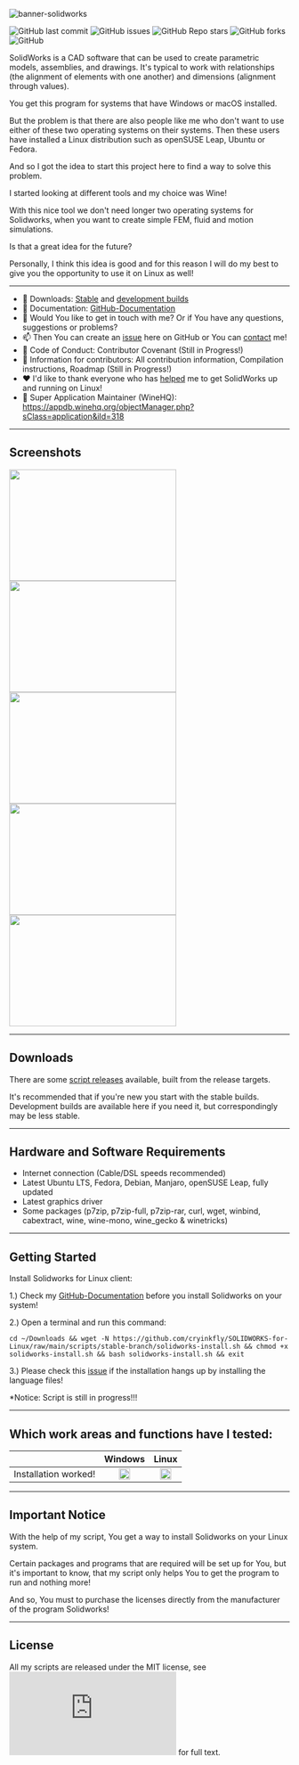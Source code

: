 ![banner-solidworks](https://user-images.githubusercontent.com/79079633/127905775-f3b47b1e-91a0-40a1-8842-c21a311e8221.png)

![GitHub last commit](https://img.shields.io/github/last-commit/cryinkfly/SOLIDWORKS-Linux-Wine-Version-?style=for-the-badge)
![GitHub issues](https://img.shields.io/github/issues-raw/cryinkfly/SOLIDWORKS-Linux-Wine-Version-?style=for-the-badge)
![GitHub Repo stars](https://img.shields.io/github/stars/cryinkfly/SOLIDWORKS-Linux-Wine-Version-?style=for-the-badge)
![GitHub forks](https://img.shields.io/github/forks/cryinkfly/SOLIDWORKS-Linux-Wine-Version-?style=for-the-badge)
![GitHub](https://img.shields.io/github/license/cryinkfly/SOLIDWORKS-Linux-Wine-Version-?style=for-the-badge)

SolidWorks is a CAD software that can be used to create parametric models, assemblies, and drawings. It's typical to work with relationships (the alignment of elements with one another) and dimensions (alignment through values).

You get this program for systems that have Windows or macOS installed.

But the problem is that there are also people like me who don't want to use either of these two operating systems on their systems. Then these users have installed a Linux distribution such as openSUSE Leap, Ubuntu or Fedora.

And so I got the idea to start this project here to find a way to solve this problem. 

I started looking at different tools and my choice was Wine! 

With this nice tool we don't need longer two operating systems for Solidworks, when you want to create simple FEM, fluid and motion simulations.

Is that a great idea for the future?

Personally, I think this idea is good and for this reason I will do my best to give you the opportunity to use it on Linux as well!

---

  - 📂 Downloads: [Stable](https://github.com/cryinkfly/SOLIDWORKS-Linux-Wine-Version-/tree/main/scripts/stable-branch) and [development builds](https://github.com/cryinkfly/SOLIDWORKS-Linux-Wine-Version-/tree/main/scripts/development-branch)
  - 📔 Documentation: [GitHub-Documentation](https://github.com/cryinkfly/SOLIDWORKS-Linux-Wine-Version-/wiki/Documentation)
  - 💬 Would You like to get in touch with me? Or if You have any questions, suggestions or problems?
  - 📫 Then You can create an [issue](https://github.com/cryinkfly/SOLIDWORKS-Linux-Wine-Version-/issues) here on GitHub or You can <a href="https://cryinkfly.com/legal-notice/">contact</a> me!
  - 📜 Code of Conduct: Contributor Covenant (Still in Progress!)
  - 📖 Information for contributors: All contribution information, Compilation instructions, Roadmap (Still in Progress!)
  - ❤️ I'd like to thank everyone who has [helped](https://github.com/cryinkfly/SOLIDWORKS-Linux-Wine-Version-/blob/main/COMMUNITY.md) me to get SolidWorks up and running on Linux!
  - 🍷 Super Application Maintainer (WineHQ): https://appdb.winehq.org/objectManager.php?sClass=application&iId=318

---

## Screenshots
<div>
<img src="https://user-images.githubusercontent.com/79079633/118688257-2e3d0e80-b806-11eb-825f-0b245f700c78.png" width="300px" height="200px">
<img src="https://raw.githubusercontent.com/cryinkfly/SOLIDWORKS-Linux-Wine-Version-/main/files/images/SolidNetWork%20License%20Manager%20Client%202020/network-manager-license.png" width="300px" height="200px">
</div>
<div>
<img src="https://user-images.githubusercontent.com/79079633/135744318-8db41136-30a0-4809-aa70-8e6a2983a90f.png" width="300px" height="200px">
<img src="https://user-images.githubusercontent.com/79079633/135744308-6a255df8-f1b5-4423-8597-fca87f14d5bf.png" width="300px" height="200px">
</div>
<div>
<img src="https://raw.githubusercontent.com/cryinkfly/SOLIDWORKS-Linux-Wine-Version-/main/files/images/SOLIDWORKS%20Composer%20Player%202020/composer-player-filebrowser.png" width="300px" height="200px">
</div>

---

## Downloads

There are some [script releases](https://github.com/cryinkfly/SOLIDWORKS-Linux-Wine-Version-/tree/main/scripts) available, built from the release targets.

It's recommended that if you're new you start with the stable builds. Development builds are available here if you need it, but correspondingly may be less stable.

---

## Hardware and Software Requirements

- Internet connection (Cable/DSL speeds recommended)
- Latest Ubuntu LTS, Fedora, Debian, Manjaro, openSUSE Leap, fully updated
- Latest graphics driver
- Some packages (p7zip, p7zip-full, p7zip-rar, curl, wget, winbind, cabextract, wine, wine-mono, wine_gecko & winetricks)

---

## Getting Started

Install Solidworks for Linux client:

1.) Check my <a href="https://github.com/cryinkfly/SOLIDWORKS-Linux-Wine-Version-/wiki/Documentation">GitHub-Documentation</a> before you install Solidworks on your system!

2.) Open a terminal and run this command:

    cd ~/Downloads && wget -N https://github.com/cryinkfly/SOLIDWORKS-for-Linux/raw/main/scripts/stable-branch/solidworks-install.sh && chmod +x solidworks-install.sh && bash solidworks-install.sh && exit

3.) Please check this [issue](https://github.com/cryinkfly/SOLIDWORKS-Linux-Wine-Version-/issues/3) if the installation hangs up by installing the language files!

*Notice: Script is still in progress!!!

---

## Which work areas and functions have I tested:

<table>
<thead>
<tr>
<th></th>
<th>Windows</th>
<th>Linux</th>
</tr>
</thead>
<tbody>
<tr>
<td>Installation worked!</td>
<td style="text-align: center;"><g-emoji class="g-emoji" alias="heavy_check_mark" fallback-src="https://github.githubassets.com/images/icons/emoji/unicode/2714.png"><img class="emoji" alt="heavy_check_mark" src="https://github.githubassets.com/images/icons/emoji/unicode/2714.png" width="20" height="20"></g-emoji></td>
<td style="text-align: center;"><g-emoji class="g-emoji" alias="heavy_check_mark" fallback-src="https://github.githubassets.com/images/icons/emoji/unicode/2714.png"><img class="emoji" alt="heavy_check_mark" src="https://github.githubassets.com/images/icons/emoji/unicode/2714.png" width="20" height="20"></g-emoji></td>
</tbody>
</table>

---

## Important Notice

With the help of my script, You get a way to install Solidworks on your Linux system. 

Certain packages and programs that are required will be set up for You, but it's important to know, that my script only helps You to get the program to run and nothing more! 

And so, You must to purchase the licenses directly from the manufacturer of the program Solidworks!

---

## License

All my scripts are released under the MIT license, see ![LICENSE.md](https://github.com/cryinkfly/SOLIDWORKS-Linux-Wine-Version-/blob/main/LICENSE.md) for full text.


